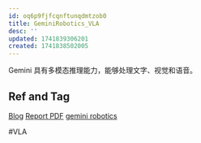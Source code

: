 ```yaml
---
id: oq6p9fjfcqnftunqdmtzob0
title: GeminiRobotics_VLA
desc: ''
updated: 1741839306201
created: 1741838502005
---
```


Gemini 具有多模态推理能力，能够处理文字、视觉和语音。

## Ref and Tag

[Blog](https://deepmind.google/discover/blog/gemini-robotics-brings-ai-into-the-physical-world/)
[Report PDF](https://storage.googleapis.com/deepmind-media/gemini-robotics/gemini_robotics_report.pdf)
[gemini robotics](https://deepmind.google/technologies/gemini-robotics/)

#VLA